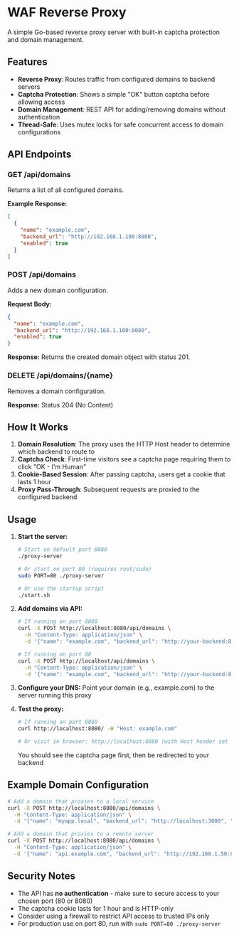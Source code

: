 # WAF Reverse Proxy

A simple Go-based reverse proxy server with built-in captcha protection and domain management.

## Features

- **Reverse Proxy**: Routes traffic from configured domains to backend servers
- **Captcha Protection**: Shows a simple "OK" button captcha before allowing access
- **Domain Management**: REST API for adding/removing domains without authentication
- **Thread-Safe**: Uses mutex locks for safe concurrent access to domain configurations

## API Endpoints

### GET /api/domains

Returns a list of all configured domains.

**Example Response:**

```json
[
  {
    "name": "example.com",
    "backend_url": "http://192.168.1.100:8080",
    "enabled": true
  }
]
```

### POST /api/domains

Adds a new domain configuration.

**Request Body:**

```json
{
  "name": "example.com",
  "backend_url": "http://192.168.1.100:8080",
  "enabled": true
}
```

**Response:** Returns the created domain object with status 201.

### DELETE /api/domains/{name}

Removes a domain configuration.

**Response:** Status 204 (No Content)

## How It Works

1. **Domain Resolution**: The proxy uses the HTTP Host header to determine which backend to route to
2. **Captcha Check**: First-time visitors see a captcha page requiring them to click "OK - I'm Human"
3. **Cookie-Based Session**: After passing captcha, users get a cookie that lasts 1 hour
4. **Proxy Pass-Through**: Subsequent requests are proxied to the configured backend

## Usage

1. **Start the server:**

   ```bash
   # Start on default port 8080
   ./proxy-server

   # Or start on port 80 (requires root/sudo)
   sudo PORT=80 ./proxy-server

   # Or use the startup script
   ./start.sh
   ```

2. **Add domains via API:**

   ```bash
   # If running on port 8080
   curl -X POST http://localhost:8080/api/domains \
     -H "Content-Type: application/json" \
     -d '{"name": "example.com", "backend_url": "http://your-backend:8080", "enabled": true}'

   # If running on port 80
   curl -X POST http://localhost/api/domains \
     -H "Content-Type: application/json" \
     -d '{"name": "example.com", "backend_url": "http://your-backend:8080", "enabled": true}'
   ```

3. **Configure your DNS:**
   Point your domain (e.g., example.com) to the server running this proxy

4. **Test the proxy:**

   ```bash
   # If running on port 8080
   curl http://localhost:8080/ -H "Host: example.com"

   # Or visit in browser: http://localhost:8080 (with Host header set to example.com)
   ```

   You should see the captcha page first, then be redirected to your backend

## Example Domain Configuration

```bash
# Add a domain that proxies to a local service
curl -X POST http://localhost:8080/api/domains \
  -H "Content-Type: application/json" \
  -d '{"name": "myapp.local", "backend_url": "http://localhost:3000", "enabled": true}'

# Add a domain that proxies to a remote server
curl -X POST http://localhost:8080/api/domains \
  -H "Content-Type: application/json" \
  -d '{"name": "api.example.com", "backend_url": "http://192.168.1.50:8080", "enabled": true}'
```

## Security Notes

- The API has **no authentication** - make sure to secure access to your chosen port (80 or 8080)
- The captcha cookie lasts for 1 hour and is HTTP-only
- Consider using a firewall to restrict API access to trusted IPs only
- For production use on port 80, run with `sudo PORT=80 ./proxy-server`
